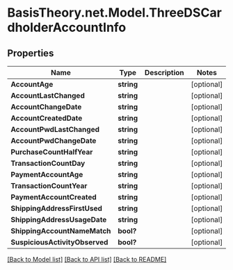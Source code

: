 
# BasisTheory.net.Model.ThreeDSCardholderAccountInfo

## Properties

Name | Type | Description | Notes
------------ | ------------- | ------------- | -------------
**AccountAge** | **string** |  | [optional] 
**AccountLastChanged** | **string** |  | [optional] 
**AccountChangeDate** | **string** |  | [optional] 
**AccountCreatedDate** | **string** |  | [optional] 
**AccountPwdLastChanged** | **string** |  | [optional] 
**AccountPwdChangeDate** | **string** |  | [optional] 
**PurchaseCountHalfYear** | **string** |  | [optional] 
**TransactionCountDay** | **string** |  | [optional] 
**PaymentAccountAge** | **string** |  | [optional] 
**TransactionCountYear** | **string** |  | [optional] 
**PaymentAccountCreated** | **string** |  | [optional] 
**ShippingAddressFirstUsed** | **string** |  | [optional] 
**ShippingAddressUsageDate** | **string** |  | [optional] 
**ShippingAccountNameMatch** | **bool?** |  | [optional] 
**SuspiciousActivityObserved** | **bool?** |  | [optional] 

[[Back to Model list]](../README.md#documentation-for-models)
[[Back to API list]](../README.md#documentation-for-api-endpoints)
[[Back to README]](../README.md)

